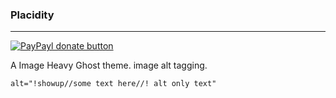 ### Placidity
---

[![PayPayl donate button](https://img.shields.io/badge/donate-paypal-brightgreen.svg)](https://www.paypal.com/cgi-bin/webscr?cmd=_s-xclick&hosted_button_id=SGNLGR9725Y2U "Donate once-off to this project using Paypal")

A Image Heavy Ghost theme.
image alt tagging.

`alt="!showup//some text here//! alt only text"`

